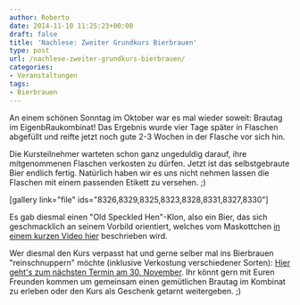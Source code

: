 ```yaml
---
author: Roberto
date: 2014-11-10 11:25:23+00:00
draft: false
title: 'Nachlese: Zweiter Grundkurs Bierbrauen'
type: post
url: /nachlese-zweiter-grundkurs-bierbrauen/
categories:
- Veranstaltungen
tags:
- Bierbrauen
---
```


An einem schönen Sonntag im Oktober war es mal wieder soweit: Brautag im EigenbRaukombinat! Das Ergebnis wurde vier Tage später in Flaschen abgefüllt und reifte jetzt noch gute 2-3 Wochen in der Flasche vor sich hin.<!-- more -->

Die Kursteilnehmer warteten schon ganz ungeduldig darauf, ihre mitgenommenen Flaschen verkosten zu dürfen. Jetzt ist das selbstgebraute Bier endlich fertig. Natürlich haben wir es uns nicht nehmen lassen die Flaschen mit einem passenden Etikett zu versehen. ;)

[gallery link="file" ids="8326,8329,8325,8323,8328,8331,8327,8330"]

Es gab diesmal einen "Old Speckled Hen"-Klon, also ein Bier, das sich geschmacklich an seinem Vorbild orientiert, welches vom Maskottchen [in einem kurzen Video hier](https://www.youtube.com/watch?v=kMk_rtdkSCA) beschrieben wird.

Wer diesmal den Kurs verpasst hat und gerne selber mal ins Bierbrauen "reinschnuppern" möchte (inklusive Verkostung verschiedener Sorten): [Hier geht's zum nächsten Termin am 30. November](/grundkurs-bierbrauen/). Ihr könnt gern mit Euren Freunden kommen um gemeinsam einen gemütlichen Brautag im Kombinat zu erleben oder den Kurs als Geschenk getarnt weitergeben. ;)
